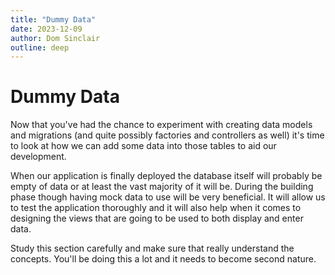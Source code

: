 ```yaml
---
title: "Dummy Data"
date: 2023-12-09
author: Dom Sinclair
outline: deep
---
```


# Dummy Data

Now that you've had the chance to experiment with creating data models and migrations (and quite possibly factories and controllers as well) it's time to look at how we can add some data into those tables to aid our development.

When our application is finally deployed the database itself will probably be empty of data or at least the vast majority of it will be. During the building phase though having mock data to use will be very beneficial. It will allow us to test the application thoroughly and it will also help when it comes to designing the views that are going to be used to both display and enter data.

Study this section carefully and make sure that really understand the concepts. You'll be doing this a lot and it needs to become second nature.
